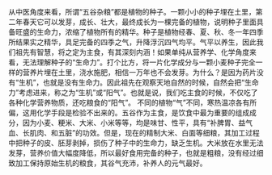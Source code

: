 从中医角度来看，所谓“五谷杂粮”都是植物的种子。一颗小小的种子埋在土里，第二年春天它可以发芽，成长、壮大，最终成长为一棵完备的植物，说明种子里面具备旺盛的生命力，浓缩了植物所有的精华。种子是植物经春、夏、秋、冬一年四季所结果实之精华，具足完备的四季之气，升降浮沉四气均平。气平以养生，因此我们祖先有智慧，将之定为主食，有其深刻内涵！如果单纯从营养学、化学角度来看，无法理解种子的“生命力”。打个比方，将一片化学成分与一颗小麦种子完全一样的营养片埋在土里，浇水施肥，相信一万年也不会发芽。为什么？是因为药片没有“生机”，也就是没有生命力。因此祖先在观察天地自然的时候，自然会把“生命力”考虑进来，称之为“生机”或“阳气”。也就是说，我们吃主食的时候，不仅吃了各种化学营养物质，还吃粮食的“阳气”。
不同的植物“气”不同，寒热温凉各有所偏，这用化学手段是检验不出来的。五谷作为主食，是饮食中最为重要的组成成分，因为小麦、粳米、大米、小米等等，均是味甘、性平，具有“补脾胃、益气血、长肌肉、和五脏”的功效。但是，现在的精制大米、白面等细粮，其加工过程中把种子的皮、胚芽剥掉，损伤了种子中的生命力，缺乏生机。大米放在水里无法发芽，营养价值大幅度降低，所以最好食用完备的种子，也就是粗粮，没有经过细致加工保持原始生机的粮食，其谷气充沛，补养人的元气最好。
